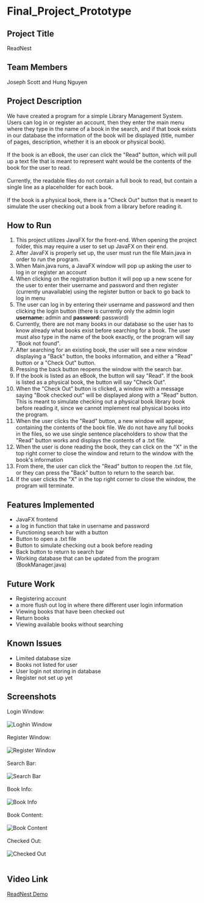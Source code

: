 # Final_Project_Prototype
## Project Title
ReadNest

## Team Members
Joseph Scott and Hung Nguyen

## Project Description
We have created a program for a simple Library Management System. Users can log in or register an account, then they enter the main menu where they type in the name of a book in the search, and if that book exists in our database the information of the book will be displayed (title, number of pages, description, whether it is an ebook or physical book).<br><br>
If the book is an eBook, the user can click the "Read" button, which will pull up a text file that is meant to represent waht would be the contents of the book for the user to read.<br><br>
Currently, the readable files do not contain a full book to read, but contain a single line as a placeholder for each book.<br><br>
If the book is a physical book, there is a "Check Out" button that is meant to simulate the user checking out a book from a library before reading it.

## How to Run
1. This project utilizes JavaFX for the front-end. When opening the project folder, this may require a user to set up JavaFX on their end.
2. After JavaFX is properly set up, the user must run the file Main.java in order to run the program.
3. When Main.java runs, a JavaFX window will pop up asking the user to log in or register an account
4. When clicking on the registration button it will pop up a new scene for the user to enter their username and password and then register (currently unavailable) using the register button or back to go back to log in menu
5. The user can log in by entering their username and password and then clicking the login button (there is currently only the admin login **username:** admin and **password:** password)
4. Currently, there are not many books in our database so the user has to know already what books exist before searching for a book. The user must also type in the name of the book exactly, or the program will say "Book not found".
5. After searching for an existing book, the user will see a new window displaying a "Back" button, the books information, and either a "Read" button or a "Check Out" button.
6. Pressing the back button reopens the window with the search bar.
7. If the book is listed as an eBook, the button will say "Read". If the book is listed as a physical book, the button will say "Check Out".
8. When the "Check Out" button is clicked, a window with a message saying "Book checked out" will be displayed along with a "Read" button. This is meant to simulate checking out a physical book library book before reading it, since we cannot implement real physical books into the program.
9. When the user clicks the "Read" button, a new window will appear, containing the contents of the book file. We do not have any full books in the files, so we use single sentence placeholders to show that the "Read" button works and displays the contents of a .txt file.
10. When the user is done reading the book, they can click on the "X" in the top right corner to close the window and return to the window with the book's information
11. From there, the user can click the "Read" button to reopen the .txt file, or they can press the "Back" button to return to the search bar.
12. If the user clicks the "X" in the top right corner to close the window, the program will terminate.

## Features Implemented
* JavaFX frontend
* a log in function that take in username and password
* Functioning search bar with a button
* Button to open a .txt file
* Button to simulate checking out a book before reading
* Back button to return to search bar
* Working database that can be updated from the program (BookManager.java)

## Future Work
* Registering account
* a more flush out log in where there different user login information
* Viewing books that have been checked out
* Return books
* Viewing available books without searching

## Known Issues
* Limited database size
* Books not listed for user
* User login not storing in database
* Register not set up yet

## Screenshots
Login Window: <br><br>
![Loghin Window](https://github.com/user-attachments/assets/676669f7-35ee-4792-86c8-dde831be4b74) <br><br>
Register Window: <br><br>
![Register Window](https://github.com/user-attachments/assets/4764b0b6-c080-4c8f-9421-71e110ccf729) <br><br>
Search Bar: <br><br>
![Search Bar](https://github.com/user-attachments/assets/1b1bd272-dc8a-449b-8f3f-799f49d914cc)<br><br>
Book Info: <br><br>
![Book Info](https://github.com/user-attachments/assets/1775f544-ab67-4f82-962a-ea7becd2f228)<br><br>
Book Content: <br><br>
![Book Content](https://github.com/user-attachments/assets/f138eac0-6398-4498-8147-634509a7f443)<br><br>
Checked Out: <br><br>
![Checked Out](https://github.com/user-attachments/assets/23e58d99-37ae-4086-9453-7557557b7227)<br><br>

## Video Link
[ReadNest Demo](https://drive.google.com/file/d/1HifOhbD4VNErRJWTX9nLWCkmZcG9tcwG/view?usp=sharing)
